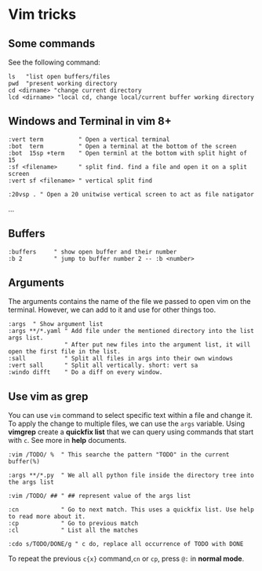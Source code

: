 Vim tricks
==========

Some commands
--------------
See the following command:
```vim
ls   "list open buffers/files
pwd  "present working directory
cd <dirname> "change current directory
lcd <dirname> "local cd, change local/current buffer working directory
```
Windows and Terminal in vim 8+
------------------------------
```vim
:vert term          " Open a vertical terminal
:bot  term          " Open a terminal at the bottom of the screen
:bot  15sp +term    " Open terminl at the bottom with split hight of 15
:sf <filename>      " split find. find a file and open it on a split screen
:vert sf <filename> " vertical split find

:20vsp . " Open a 20 unitwise vertical screen to act as file natigator
````
...

Buffers
-------
```vim
:buffers     " show open buffer and their number
:b 2         " jump to buffer number 2 -- :b <number>
```
Arguments
---------
The arguments contains the name of the file we passed to open vim on the terminal.
However, we can add to it and use for other things too.

```vim
:args  " Show argument list
:args **/*.yaml " Add file under the mentioned directory into the list args list.
                " After put new files into the argument list, it will open the first file in the list.
:sall           " Split all files in args into their own windows
:vert sall      " Split all vertically. short: vert sa
:windo difft    " Do a diff on every window.
```
Use vim as grep
---------------
You can use `vim` command to select specific text within a file and change it. To apply the change to multiple files, we can use the `args` variable.
Using **vimgrep** create a **quickfix list** that we can query using commands that start with `c`. See more in **help** documents. 

```vim
:vim /TODO/ %  " This searche the pattern "TODO" in the current buffer(%)

:args **/*.py  " We all all python file inside the directory tree into the args list

:vim /TODO/ ## " ## represent value of the args list

:cn            " Go to next match. This uses a quickfix list. Use help to read more about it.
:cp            " Go to previous match
:cl            " List all the matches

:cdo s/TODO/DONE/g " c do, replace all occurrence of TODO with DONE
```
To repeat the previous `c{x}` command,`cn` or `cp`, press `@:` in **normal mode**.
